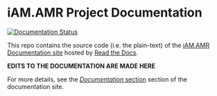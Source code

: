 

# iAM.AMR Project Documentation

[![Documentation Status](https://readthedocs.org/projects/grdi-amr-iamamrdoc/badge/?version=latest)](https://docs.iam.amr.pub/en/latest/?badge=latest)

This repo contains the source code (i.e. the plain-text) of the [iAM.AMR Documentation site](https://docs.iam.amr.pub) hosted by [Read the Docs](https://readthedocs.org/).

**EDITS TO THE DOCUMENTATION ARE MADE HERE**

For more details, see the [*Documentation* section](https://docs.iam.amr.pub/en/latest/reference/documentation.html) section of the documentation site.
